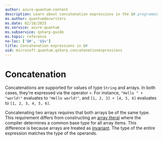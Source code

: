 ```yaml
---
author: azure-quantum-content
description: Learn about concatenation expressions in the Q# programming language.
ms.author: quantumdocwriters
ms.date: 02/18/2025
ms.service: azure-quantum
ms.subservice: qsharp-guide
ms.topic: reference
no-loc: ['Q#', '$$v']
title: Concatenation expressions in Q#
uid: microsoft.quantum.qsharp.concatenationexpressions
---
```


# Concatenation

Concatenations are supported for values of type `String` and arrays. In both cases, they're expressed via the operator `+`. For instance, `"Hello " + "world!"` evaluates to `"Hello world!"`, and `[1, 2, 3] + [4, 5, 6]` evaluates to `[1, 2, 3, 4, 5, 6]`.

Concatenating two arrays requires that both arrays be of the same type. This requirement differs from constructing an [array literal](xref:microsoft.quantum.qsharp.valueliterals#array-literals) where the compiler determines a common base type for all array items. This difference is because arrays are treated as [invariant](xref:microsoft.quantum.qsharp.subtypingandvariance#subtyping-and-variance). The type of the entire expression matches the type of the operands.






